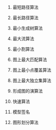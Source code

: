 

1. 最短路径算法

2. 最长路径算法

3. 最小生成树算法

4. 最大流算法

5. 最小割算法

6. 图上最大匹配算法

7. 图上最小点覆盖算法

8. 图上最大独立集算法

9. 形成图的演算法

10. 快速算法

11. 模型签名

12. 图形划分算法